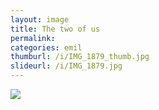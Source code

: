 ```yaml
---
layout: image
title: The two of us
permalink: 
categories: emil
thumburl: /i/IMG_1879_thumb.jpg
slideurl: /i/IMG_1879.jpg
---
```


![]({{site.url}}/i/IMG_1879.jpg)


